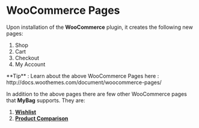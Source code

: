 # WooCommerce Pages

Upon installation of the **WooCommerce** plugin, it creates the following new pages:

1. Shop
2. Cart
3. Checkout
4. My Account

<div class="alert alert-info">**Tip** : Learn about the above WooCommerce Pages here : http://docs.woothemes.com/document/woocommerce-pages/</div>

In addition to the above pages there are few other WooCommerce pages that **MyBag** supports. They are:

1. [**Wishlist**](wishlist.md)
2. [**Product Comparison**](product_comparison.md)


